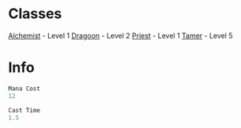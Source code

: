 <!-- TITLE: Flash of Light -->
<!-- SUBTITLE: Creates a bright flash of light, temporarily blinding your target -->


# Classes
[Alchemist](alchemist) - Level 1
[Dragoon](dragoon) - Level 2
[Priest](priest) - Level 1
[Tamer](tamer) - Level 5

# Info
```perl 
Mana Cost 
12

Cast Time
1.5
```